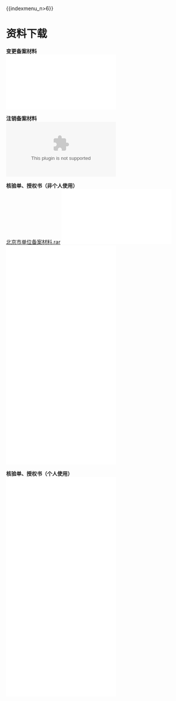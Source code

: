 {{indexmenu_n>6}}

# 资料下载

**变更备案材料**  
![](/images/beian/beian1/变更材料.rar)  
  
**注销备案材料**  
![](/images/beian/beian1/注销材料.docx)  
  
**核验单、授权书（非个人使用）**  
[北京市单位备案材料.rar](/images/%E5%8C%97%E4%BA%AC%E5%B8%82%E5%8D%95%E4%BD%8D%E5%A4%87%E6%A1%88%E6%9D%90%E6%96%99.rar)
![](/images/beian/beian1/河南省单位备案材料.rar)  
![](/images/beian/beian1/湖北省单位备案材料.rar)  
![](/images/beian/beian1/四川省单位备案材料.rar)  
![](/images/beian/beian1/山东_河北_辽宁单位备案材料.rar)  
![](/images/beian/beian1/其他省单位备案材料.rar)  
  
**核验单、授权书（个人使用）**  
![](/images/beian/beian1/北京地区个人备案材料.rar)  
![](/images/beian/beian1/广东地区个人备案材料.rar)  
![](/images/beian/beian1/江西_新疆地区个人备案材料.rar)  
![](/images/beian/beian1/其他地区个人备案材料.rar)
